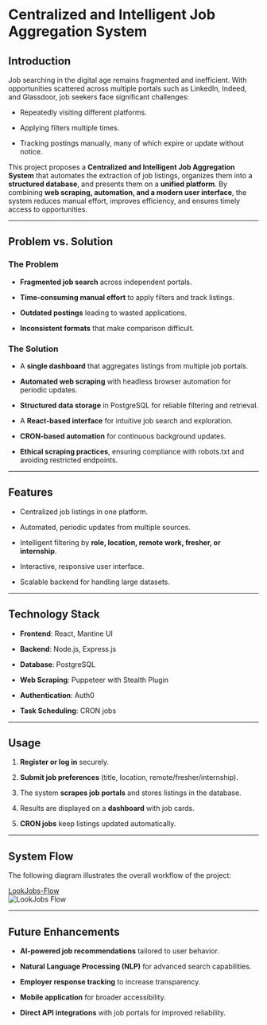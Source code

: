 # Centralized and Intelligent Job Aggregation System

## Introduction

Job searching in the digital age remains fragmented and inefficient. With opportunities scattered across multiple portals such as LinkedIn, Indeed, and Glassdoor, job seekers face significant challenges:

- Repeatedly visiting different platforms.

- Applying filters multiple times.

- Tracking postings manually, many of which expire or update without notice.

This project proposes a **Centralized and Intelligent Job Aggregation System** that automates the extraction of job listings, organizes them into a **structured database**, and presents them on a **unified platform**. By combining **web scraping, automation, and a modern user interface**, the system reduces manual effort, improves efficiency, and ensures timely access to opportunities.

---

## Problem vs. Solution

### The Problem

- **Fragmented job search** across independent portals.

- **Time-consuming manual effort** to apply filters and track listings.

- **Outdated postings** leading to wasted applications.

- **Inconsistent formats** that make comparison difficult.

### The Solution

- A **single dashboard** that aggregates listings from multiple job portals.

- **Automated web scraping** with headless browser automation for periodic updates.

- **Structured data storage** in PostgreSQL for reliable filtering and retrieval.

- A **React-based interface** for intuitive job search and exploration.

- **CRON-based automation** for continuous background updates.

- **Ethical scraping practices**, ensuring compliance with robots.txt and avoiding restricted endpoints.

---

## Features

- Centralized job listings in one platform.

- Automated, periodic updates from multiple sources.

- Intelligent filtering by **role, location, remote work, fresher, or internship**.

- Interactive, responsive user interface.

- Scalable backend for handling large datasets.

---

## Technology Stack

- **Frontend**: React, Mantine UI

- **Backend**: Node.js, Express.js

- **Database**: PostgreSQL

- **Web Scraping**: Puppeteer with Stealth Plugin

- **Authentication**: Auth0

- **Task Scheduling**: CRON jobs

---

## Usage

1. **Register or log in** securely.

2. **Submit job preferences** (title, location, remote/fresher/internship).

3. The system **scrapes job portals** and stores listings in the database.

4. Results are displayed on a **dashboard** with job cards.

5. **CRON jobs** keep listings updated automatically.

---

## System Flow

The following diagram illustrates the overall workflow of the project:

[LookJobs-Flow](Working%20of%20LookJobs.svg)  
![LookJobs Flow](Working%20of%20LookJobs.svg)

---

## Future Enhancements

- **AI-powered job recommendations** tailored to user behavior.

- **Natural Language Processing (NLP)** for advanced search capabilities.

- **Employer response tracking** to increase transparency.

- **Mobile application** for broader accessibility.

- **Direct API integrations** with job portals for improved reliability.
